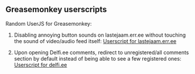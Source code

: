 <h2>Greasemonkey userscripts</h2>

Random UserJS for Greasemonkey:

1. Disabling annoying button sounds on lastejaam.err.ee without touching the sound of video/audio feed itself:
<a href="lastejaam.user.js">Userscript for lastejaam.err.ee</a>

2. Upon opening Delfi.ee comments, redirect to unregistered/all comments section by default instead of being able to see a few registered ones:
<a href="delfi.user.js">Userscript for delfi.ee</a>
